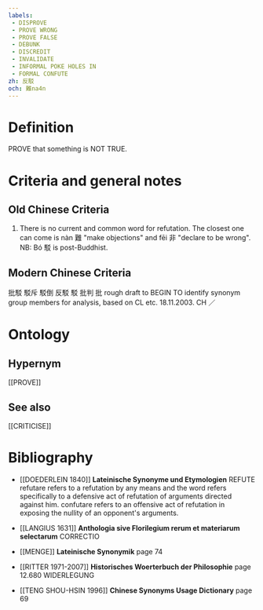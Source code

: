 ```yaml
---
labels: 
 - DISPROVE
 - PROVE WRONG
 - PROVE FALSE
 - DEBUNK
 - DISCREDIT
 - INVALIDATE
 - INFORMAL POKE HOLES IN
 - FORMAL CONFUTE
zh: 反駁
och: 難na4n
---
```


# Definition
PROVE that something is NOT TRUE.
# Criteria and general notes
## Old Chinese Criteria
1. There is no current and common word for refutation. The closest one can come is nàn 難 "make objections" and fēi 非 "declare to be wrong".
NB: Bó 駁 is post-Buddhist.
## Modern Chinese Criteria
批駁
駁斥
駁倒
反駁
駁
批判
批
rough draft to BEGIN TO identify synonym group members for analysis, based on CL etc. 18.11.2003. CH ／
# Ontology

## Hypernym
[[PROVE]]
## See also
[[CRITICISE]]
# Bibliography
- [[DOEDERLEIN 1840]]
**Lateinische Synonyme und Etymologien** 
REFUTE
refutare refers to a refutation by any means and the word refers specifically to a defensive act of refutation of arguments directed against him.
confutare refers to an offensive act of refutation in exposing the nullity of an opponent's arguments.
- [[LANGIUS 1631]]
**Anthologia sive Florilegium rerum et materiarum selectarum** 
CORRECTIO
- [[MENGE]]
**Lateinische Synonymik** page 74

- [[RITTER 1971-2007]]
**Historisches Woerterbuch der Philosophie** page 12.680
WIDERLEGUNG
- [[TENG SHOU-HSIN 1996]]
**Chinese Synonyms Usage Dictionary** page 69
